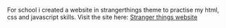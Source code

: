 For school i created a website in strangerthings theme to practise my html, css and javascript skills.
Visit the site here: <a href="https://eindwebsite-iwder.web.app/" target="_blank">Stranger things website</a>
